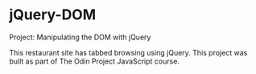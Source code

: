 # jQuery-DOM

Project: Manipulating the DOM with jQuery

This restaurant site has tabbed browsing using jQuery. This project was built as part of The Odin Project JavaScript course.
